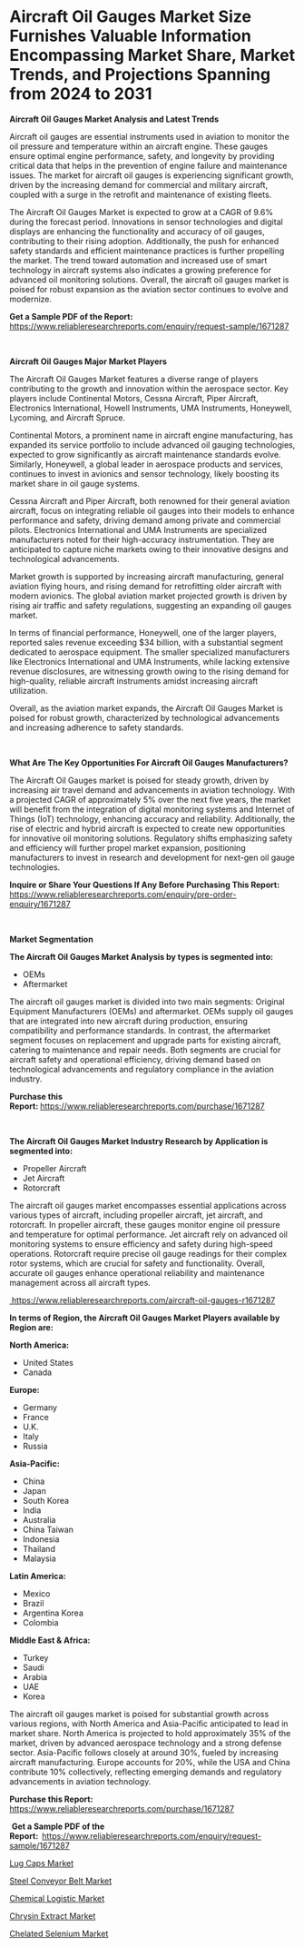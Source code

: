<p><h1>Aircraft Oil Gauges Market Size Furnishes Valuable Information Encompassing Market Share, Market Trends, and Projections Spanning from 2024 to 2031</h1></p><p><strong>Aircraft Oil Gauges Market Analysis and Latest Trends</strong></p>
<p><p>Aircraft oil gauges are essential instruments used in aviation to monitor the oil pressure and temperature within an aircraft engine. These gauges ensure optimal engine performance, safety, and longevity by providing critical data that helps in the prevention of engine failure and maintenance issues. The market for aircraft oil gauges is experiencing significant growth, driven by the increasing demand for commercial and military aircraft, coupled with a surge in the retrofit and maintenance of existing fleets.</p><p>The Aircraft Oil Gauges Market is expected to grow at a CAGR of 9.6% during the forecast period. Innovations in sensor technologies and digital displays are enhancing the functionality and accuracy of oil gauges, contributing to their rising adoption. Additionally, the push for enhanced safety standards and efficient maintenance practices is further propelling the market. The trend toward automation and increased use of smart technology in aircraft systems also indicates a growing preference for advanced oil monitoring solutions. Overall, the aircraft oil gauges market is poised for robust expansion as the aviation sector continues to evolve and modernize.</p></p>
<p><strong>Get a Sample PDF of the Report:&nbsp;</strong> <a href="https://www.reliableresearchreports.com/enquiry/request-sample/1671287?utm_campaign=36&utm_medium=2&utm_source=Github&utm_content=ia&utm_term=20122024&utm_id=aircraft-oil-gauges">https://www.reliableresearchreports.com/enquiry/request-sample/1671287</a></p>
<p>&nbsp;</p>
<p><strong>Aircraft Oil Gauges Major Market Players</strong></p>
<p><p>The Aircraft Oil Gauges Market features a diverse range of players contributing to the growth and innovation within the aerospace sector. Key players include Continental Motors, Cessna Aircraft, Piper Aircraft, Electronics International, Howell Instruments, UMA Instruments, Honeywell, Lycoming, and Aircraft Spruce. </p><p>Continental Motors, a prominent name in aircraft engine manufacturing, has expanded its service portfolio to include advanced oil gauging technologies, expected to grow significantly as aircraft maintenance standards evolve. Similarly, Honeywell, a global leader in aerospace products and services, continues to invest in avionics and sensor technology, likely boosting its market share in oil gauge systems.</p><p>Cessna Aircraft and Piper Aircraft, both renowned for their general aviation aircraft, focus on integrating reliable oil gauges into their models to enhance performance and safety, driving demand among private and commercial pilots. Electronics International and UMA Instruments are specialized manufacturers noted for their high-accuracy instrumentation. They are anticipated to capture niche markets owing to their innovative designs and technological advancements.</p><p>Market growth is supported by increasing aircraft manufacturing, general aviation flying hours, and rising demand for retrofitting older aircraft with modern avionics. The global aviation market projected growth is driven by rising air traffic and safety regulations, suggesting an expanding oil gauges market.</p><p>In terms of financial performance, Honeywell, one of the larger players, reported sales revenue exceeding $34 billion, with a substantial segment dedicated to aerospace equipment. The smaller specialized manufacturers like Electronics International and UMA Instruments, while lacking extensive revenue disclosures, are witnessing growth owing to the rising demand for high-quality, reliable aircraft instruments amidst increasing aircraft utilization.</p><p>Overall, as the aviation market expands, the Aircraft Oil Gauges Market is poised for robust growth, characterized by technological advancements and increasing adherence to safety standards.</p></p>
<p>&nbsp;</p>
<p><strong>What Are The Key Opportunities For Aircraft Oil Gauges Manufacturers?</strong></p>
<p><p>The Aircraft Oil Gauges market is poised for steady growth, driven by increasing air travel demand and advancements in aviation technology. With a projected CAGR of approximately 5% over the next five years, the market will benefit from the integration of digital monitoring systems and Internet of Things (IoT) technology, enhancing accuracy and reliability. Additionally, the rise of electric and hybrid aircraft is expected to create new opportunities for innovative oil monitoring solutions. Regulatory shifts emphasizing safety and efficiency will further propel market expansion, positioning manufacturers to invest in research and development for next-gen oil gauge technologies.</p></p>
<p><strong>Inquire or Share Your Questions If Any Before Purchasing This Report:</strong> <a href="https://www.reliableresearchreports.com/enquiry/pre-order-enquiry/1671287?utm_campaign=36&utm_medium=2&utm_source=Github&utm_content=ia&utm_term=20122024&utm_id=aircraft-oil-gauges">https://www.reliableresearchreports.com/enquiry/pre-order-enquiry/1671287</a></p>
<p>&nbsp;</p>
<p><strong>Market Segmentation</strong></p>
<p><strong>The Aircraft Oil Gauges Market Analysis by types is segmented into:</strong></p>
<p><ul><li>OEMs</li><li>Aftermarket</li></ul></p>
<p><p>The aircraft oil gauges market is divided into two main segments: Original Equipment Manufacturers (OEMs) and aftermarket. OEMs supply oil gauges that are integrated into new aircraft during production, ensuring compatibility and performance standards. In contrast, the aftermarket segment focuses on replacement and upgrade parts for existing aircraft, catering to maintenance and repair needs. Both segments are crucial for aircraft safety and operational efficiency, driving demand based on technological advancements and regulatory compliance in the aviation industry.</p></p>
<p><strong>Purchase this Report:&nbsp;</strong><a href="https://www.reliableresearchreports.com/purchase/1671287?utm_campaign=36&utm_medium=2&utm_source=Github&utm_content=ia&utm_term=20122024&utm_id=aircraft-oil-gauges">https://www.reliableresearchreports.com/purchase/1671287</a></p>
<p>&nbsp;</p>
<p><strong>The Aircraft Oil Gauges Market Industry Research by Application is segmented into:</strong></p>
<p><ul><li>Propeller Aircraft</li><li>Jet Aircraft</li><li>Rotorcraft</li></ul></p>
<p><p>The aircraft oil gauges market encompasses essential applications across various types of aircraft, including propeller aircraft, jet aircraft, and rotorcraft. In propeller aircraft, these gauges monitor engine oil pressure and temperature for optimal performance. Jet aircraft rely on advanced oil monitoring systems to ensure efficiency and safety during high-speed operations. Rotorcraft require precise oil gauge readings for their complex rotor systems, which are crucial for safety and functionality. Overall, accurate oil gauges enhance operational reliability and maintenance management across all aircraft types.</p></p>
<p><a href="https://www.reliableresearchreports.com/aircraft-oil-gauges-r1671287?utm_campaign=36&utm_medium=2&utm_source=Github&utm_content=ia&utm_term=20122024&utm_id=aircraft-oil-gauges">&nbsp;https://www.reliableresearchreports.com/aircraft-oil-gauges-r1671287</a></p>
<p><strong>In terms of Region, the Aircraft Oil Gauges Market Players available by Region are:</strong></p>
<p>
    <p> <strong> North America: </strong>
        <ul>
            <li>United States</li>
            <li>Canada</li>
        </ul>
        </p> 
    <p> <strong> Europe: </strong>
        <ul>
            <li>Germany</li>
            <li>France</li>
            <li>U.K.</li>
            <li>Italy</li>
            <li>Russia</li>
        </ul>
        </p> 
    <p> <strong> Asia-Pacific: </strong>
        <ul>
            <li>China</li>
            <li>Japan</li>
            <li>South Korea</li>
            <li>India</li>
            <li>Australia</li>
            <li>China Taiwan</li>
            <li>Indonesia</li>
            <li>Thailand</li>
            <li>Malaysia</li>
        </ul>
        </p> 
    <p> <strong> Latin America: </strong>
        <ul>
            <li>Mexico</li>
            <li>Brazil</li>
            <li>Argentina Korea</li>
            <li>Colombia</li>
        </ul>
        </p> 
    <p> <strong> Middle East & Africa: </strong>
        <ul>
            <li>Turkey</li>
            <li>Saudi</li>
            <li>Arabia</li>
            <li>UAE</li>
            <li>Korea</li>
        </ul>
    </p>
    </p>
<p><p>The aircraft oil gauges market is poised for substantial growth across various regions, with North America and Asia-Pacific anticipated to lead in market share. North America is projected to hold approximately 35% of the market, driven by advanced aerospace technology and a strong defense sector. Asia-Pacific follows closely at around 30%, fueled by increasing aircraft manufacturing. Europe accounts for 20%, while the USA and China contribute 10% collectively, reflecting emerging demands and regulatory advancements in aviation technology.</p></p>
<p><strong>Purchase this Report: </strong><a href="https://www.reliableresearchreports.com/purchase/1671287?utm_campaign=36&utm_medium=2&utm_source=Github&utm_content=ia&utm_term=20122024&utm_id=aircraft-oil-gauges">https://www.reliableresearchreports.com/purchase/1671287</a></p>
<p>&nbsp;<strong>Get a Sample PDF of the Report:&nbsp;&nbsp;</strong><a href="https://www.reliableresearchreports.com/enquiry/request-sample/1671287?utm_campaign=36&utm_medium=2&utm_source=Github&utm_content=ia&utm_term=20122024&utm_id=aircraft-oil-gauges">https://www.reliableresearchreports.com/enquiry/request-sample/1671287</a></p>
<p><strong></strong></p>
<p><p><a href="https://github.com/AngelaWalsh696/Market-Research-Report-List-1/blob/main/lug-caps-market.md?utm_campaign=36&utm_medium=2&utm_source=Github&utm_content=ia&utm_term=20122024&utm_id=aircraft-oil-gauges">Lug Caps Market</a></p><p><a href="https://github.com/pizolina/Market-Research-Report-List-6/blob/main/steel-conveyor-belt-market.md?utm_campaign=36&utm_medium=2&utm_source=Github&utm_content=ia&utm_term=20122024&utm_id=aircraft-oil-gauges">Steel Conveyor Belt Market</a></p><p><a href="https://www.linkedin.com/pulse/chemical-logistic-market-revolution-driving-factors-forecasted-7k9af?utm_campaign=36&utm_medium=2&utm_source=Github&utm_content=ia&utm_term=20122024&utm_id=aircraft-oil-gauges">Chemical Logistic Market</a></p><p><a href="https://www.linkedin.com/pulse/chrysin-extract-market-forecast-key-factors-boosting-wmlmf?utm_campaign=36&utm_medium=2&utm_source=Github&utm_content=ia&utm_term=20122024&utm_id=aircraft-oil-gauges">Chrysin Extract Market</a></p><p><a href="https://www.linkedin.com/pulse/chelated-selenium-market-size-share-growth-analysis-type-awxzf?utm_campaign=36&utm_medium=2&utm_source=Github&utm_content=ia&utm_term=20122024&utm_id=aircraft-oil-gauges">Chelated Selenium Market</a></p></p>